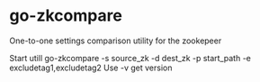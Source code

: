 # go-zkcompare

One-to-one settings comparison utility for the zookepeer

Start utill
go-zkcompare -s source_zk -d dest_zk -p start_path -e excludetag1,excludetag2
Use -v get version

